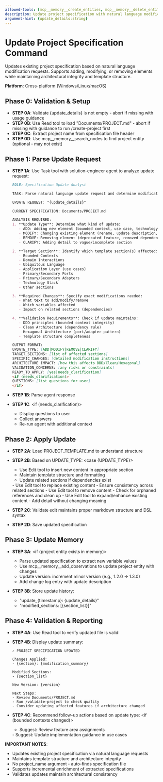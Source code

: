 ```yaml
---
allowed-tools: [mcp__memory__create_entities, mcp__memory__delete_entities, mcp__memory__create_relations, mcp__memory__delete_relations, mcp__memory__add_observations, mcp__memory__delete_observations, mcp__memory__read_graph, mcp__memory__search_nodes, mcp__memory__open_nodes, Task, Read, Write, Edit, Glob, Bash, TodoWrite]
description: Update project specification with natural language modification requests
argument-hint: {update_details:string}
---
```


# Update Project Specification Command

Updates existing project specification based on natural language modification requests. Supports adding, modifying, or removing elements while maintaining architectural integrity and template structure.

**Platform**: Cross-platform (Windows/Linux/macOS)

## Phase 0: Validation & Setup

- **STEP 0A**: Validate {update_details} is not empty - abort if missing with usage guidance
- **STEP 0B**: Use Read tool to load "Documents/PROJECT.md" - abort if missing with guidance to run /create-project first
- **STEP 0C**: Extract project name from specification file header
- **STEP 0D**: Use mcp__memory__search_nodes to find project entity (optional - may not exist)

## Phase 1: Parse Update Request

- **STEP 1A**: Use Task tool with solution-engineer agent to analyze update request:
  ```markdown
  ROLE: Specification Update Analyst

  TASK: Parse natural language update request and determine modification strategy

  UPDATE REQUEST: "{update_details}"

  CURRENT SPECIFICATION: Documents/PROJECT.md

  ANALYSIS REQUIRED:
  1. **Update Type**: Determine what kind of update:
     - ADD: Adding new element (bounded context, use case, technology, etc.)
     - MODIFY: Changing existing element (rename, update description, change value)
     - REMOVE: Removing element (deprecated feature, removed dependency)
     - CLARIFY: Adding detail to vague/incomplete section

  2. **Target Section**: Identify which template section(s) affected:
     - Bounded Contexts
     - Domain Interactions
     - Ubiquitous Language
     - Application Layer (use cases)
     - Primary/Secondary Ports
     - Primary/Secondary Adapters
     - Technology Stack
     - Other sections

  3. **Required Changes**: Specify exact modifications needed:
     - What text to add/modify/remove
     - Which variables affected
     - Impact on related sections (dependencies)

  4. **Validation Requirements**: Check if update maintains:
     - DDD principles (bounded context integrity)
     - Clean Architecture (dependency rule)
     - Hexagonal Architecture (port/adapter pattern)
     - Template structure completeness

  OUTPUT FORMAT:
  UPDATE_TYPE: [ADD|MODIFY|REMOVE|CLARIFY]
  TARGET_SECTIONS: [list of affected sections]
  SPECIFIC_CHANGES: [detailed modification instructions]
  ARCHITECTURE_IMPACT: [how this affects DDD/Clean/Hexagonal]
  VALIDATION_CONCERNS: [any risks or constraints]
  READY_TO_APPLY: [yes|needs_clarification]
  <if (needs_clarification)>
  QUESTIONS: [list questions for user]
  </if>
  ```

- **STEP 1B**: Parse agent response
- **STEP 1C**:
  <if (needs_clarification)>
  - Display questions to user
  - Collect answers
  - Re-run agent with additional context
  </if>

## Phase 2: Apply Update

- **STEP 2A**: Load PROJECT_TEMPLATE.md to understand structure
- **STEP 2B**: Based on UPDATE_TYPE:
  <case {UPDATE_TYPE}>
  <is ADD>
    - Use Edit tool to insert new content in appropriate section
    - Maintain template structure and formatting
    - Update related sections if dependencies exist
  <is MODIFY>
    - Use Edit tool to replace existing content
    - Ensure consistency across related sections
  <is REMOVE>
    - Use Edit tool to remove content
    - Check for orphaned references and clean up
  <is CLARIFY>
    - Use Edit tool to expand/enhance existing content
    - Add detail without changing meaning
  </case>

- **STEP 2C**: Validate edit maintains proper markdown structure and DSL syntax
- **STEP 2D**: Save updated specification

## Phase 3: Update Memory

- **STEP 3A**:
  <if (project entity exists in memory)>
  - Parse updated specification to extract new variable values
  - Use mcp__memory__add_observations to update project entity with changes
  - Update version: increment minor version (e.g., 1.2.0 → 1.3.0)
  - Add change log entry with update description
  </if>

- **STEP 3B**: Store update history:
  - "update_{timestamp}: {update_details}"
  - "modified_sections: [{section_list}]"

## Phase 4: Validation & Reporting

- **STEP 4A**: Use Read tool to verify updated file is valid
- **STEP 4B**: Display update summary:
  ```
  ✓ PROJECT SPECIFICATION UPDATED

  Changes Applied:
  - {section}: {modification_summary}

  Modified Sections:
  - {section_list}

  New Version: {version}

  Next Steps:
  - Review Documents/PROJECT.md
  - Run /validate-project to check quality
  - Consider updating affected features if architecture changed
  ```

- **STEP 4C**: Recommend follow-up actions based on update type:
  <if (bounded contexts changed)>
  - Suggest: Review feature area assignments
  </if>
  <if (tech stack changed)>
  - Suggest: Update implementation guidance in use cases
  </if>

**IMPORTANT NOTES**:
- Updates existing project specification via natural language requests
- Maintains template structure and architecture integrity
- No project_name argument - auto-finds specification file
- Supports incremental enrichment of extracted specifications
- Validates updates maintain architectural consistency